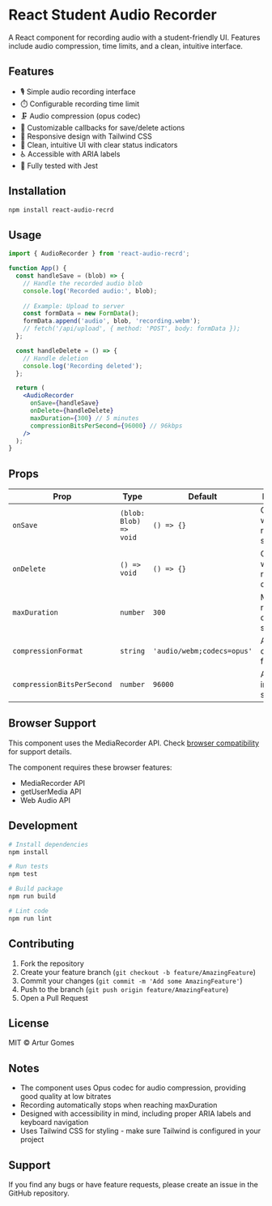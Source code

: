 # React Student Audio Recorder

A React component for recording audio with a student-friendly UI. Features include audio compression, time limits, and a clean, intuitive interface.

## Features

- 🎙️ Simple audio recording interface
- ⏱️ Configurable recording time limit
- 🗜️ Audio compression (opus codec)
- 🎯 Customizable callbacks for save/delete actions
- 📱 Responsive design with Tailwind CSS
- 🎨 Clean, intuitive UI with clear status indicators
- ♿ Accessible with ARIA labels
- 🧪 Fully tested with Jest

## Installation

```bash
npm install react-audio-recrd
```

## Usage

```jsx
import { AudioRecorder } from 'react-audio-recrd';

function App() {
  const handleSave = (blob) => {
    // Handle the recorded audio blob
    console.log('Recorded audio:', blob);
    
    // Example: Upload to server
    const formData = new FormData();
    formData.append('audio', blob, 'recording.webm');
    // fetch('/api/upload', { method: 'POST', body: formData });
  };

  const handleDelete = () => {
    // Handle deletion
    console.log('Recording deleted');
  };

  return (
    <AudioRecorder
      onSave={handleSave}
      onDelete={handleDelete}
      maxDuration={300} // 5 minutes
      compressionBitsPerSecond={96000} // 96kbps
    />
  );
}
```

## Props

| Prop | Type | Default | Description |
|------|------|---------|-------------|
| `onSave` | `(blob: Blob) => void` | `() => {}` | Callback when recording is saved |
| `onDelete` | `() => void` | `() => {}` | Callback when recording is deleted |
| `maxDuration` | `number` | `300` | Maximum recording duration in seconds |
| `compressionFormat` | `string` | `'audio/webm;codecs=opus'` | Audio compression format |
| `compressionBitsPerSecond` | `number` | `96000` | Audio bitrate in bits per second |

## Browser Support

This component uses the MediaRecorder API. Check [browser compatibility](https://caniuse.com/mediarecorder) for support details.

The component requires these browser features:
- MediaRecorder API
- getUserMedia API
- Web Audio API

## Development

```bash
# Install dependencies
npm install

# Run tests
npm test

# Build package
npm run build

# Lint code
npm run lint
```

## Contributing

1. Fork the repository
2. Create your feature branch (`git checkout -b feature/AmazingFeature`)
3. Commit your changes (`git commit -m 'Add some AmazingFeature'`)
4. Push to the branch (`git push origin feature/AmazingFeature`)
5. Open a Pull Request

## License

MIT © Artur Gomes

## Notes

- The component uses Opus codec for audio compression, providing good quality at low bitrates
- Recording automatically stops when reaching maxDuration
- Designed with accessibility in mind, including proper ARIA labels and keyboard navigation
- Uses Tailwind CSS for styling - make sure Tailwind is configured in your project

## Support

If you find any bugs or have feature requests, please create an issue in the GitHub repository.